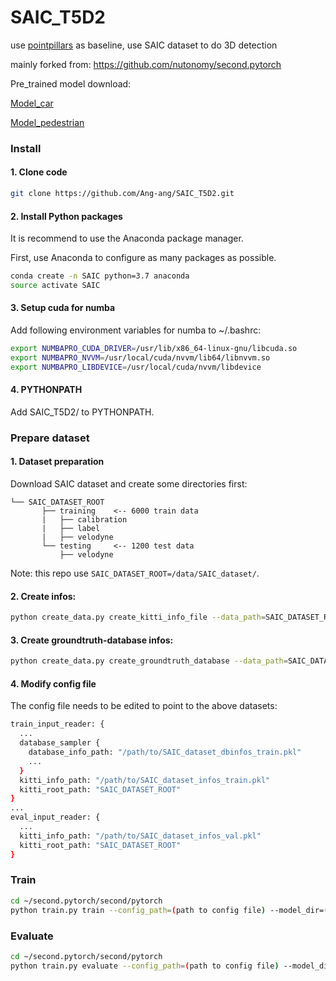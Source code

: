 # SAIC_T5D2
use [pointpillars](https://arxiv.org/pdf/1812.05784.pdf) as baseline, use SAIC dataset to do 3D detection

mainly forked from: https://github.com/nutonomy/second.pytorch

Pre_trained model download:

[Model_car](https://drive.google.com/file/d/1bDuc4clHaIBmme8iq4oR5uaSqvjS6sBo/view?usp=sharing)

[Model_pedestrian](https://drive.google.com/file/d/1grf_VlbgwvflnpfqYuM1wXF_80q8FAUq/view?usp=sharing)

### Install

#### 1. Clone code

```bash
git clone https://github.com/Ang-ang/SAIC_T5D2.git
```
#### 2. Install Python packages

It is recommend to use the Anaconda package manager.

First, use Anaconda to configure as many packages as possible.
```bash
conda create -n SAIC python=3.7 anaconda
source activate SAIC
```
#### 3. Setup cuda for numba

Add following environment variables for numba to ~/.bashrc:

```bash
export NUMBAPRO_CUDA_DRIVER=/usr/lib/x86_64-linux-gnu/libcuda.so
export NUMBAPRO_NVVM=/usr/local/cuda/nvvm/lib64/libnvvm.so
export NUMBAPRO_LIBDEVICE=/usr/local/cuda/nvvm/libdevice
```
#### 4. PYTHONPATH

Add SAIC_T5D2/ to PYTHONPATH.

### Prepare dataset

#### 1. Dataset preparation

Download SAIC dataset and create some directories first:

```plain
└── SAIC_DATASET_ROOT
       ├── training    <-- 6000 train data
       |   ├── calibration
       |   ├── label
       |   ├── velodyne
       └── testing     <-- 1200 test data
           ├── velodyne
```
Note: this repo use ```SAIC_DATASET_ROOT=/data/SAIC_dataset/```.

#### 2. Create infos:

```bash
python create_data.py create_kitti_info_file --data_path=SAIC_DATASET_ROOT
```
#### 3. Create groundtruth-database infos:

```bash
python create_data.py create_groundtruth_database --data_path=SAIC_DATASET_ROOT
```
#### 4. Modify config file

The config file needs to be edited to point to the above datasets:

```bash
train_input_reader: {
  ...
  database_sampler {
    database_info_path: "/path/to/SAIC_dataset_dbinfos_train.pkl"
    ...
  }
  kitti_info_path: "/path/to/SAIC_dataset_infos_train.pkl"
  kitti_root_path: "SAIC_DATASET_ROOT"
}
...
eval_input_reader: {
  ...
  kitti_info_path: "/path/to/SAIC_dataset_infos_val.pkl"
  kitti_root_path: "SAIC_DATASET_ROOT"
}
```
### Train

```bash
cd ~/second.pytorch/second/pytorch
python train.py train --config_path=(path to config file) --model_dir=(path to model dir) --ckpt_path=(path to model)
```
### Evaluate

```bash
cd ~/second.pytorch/second/pytorch
python train.py evaluate --config_path=(path to config file) --model_dir=(path to model dir) --ckpt_path=(path to model)
```
